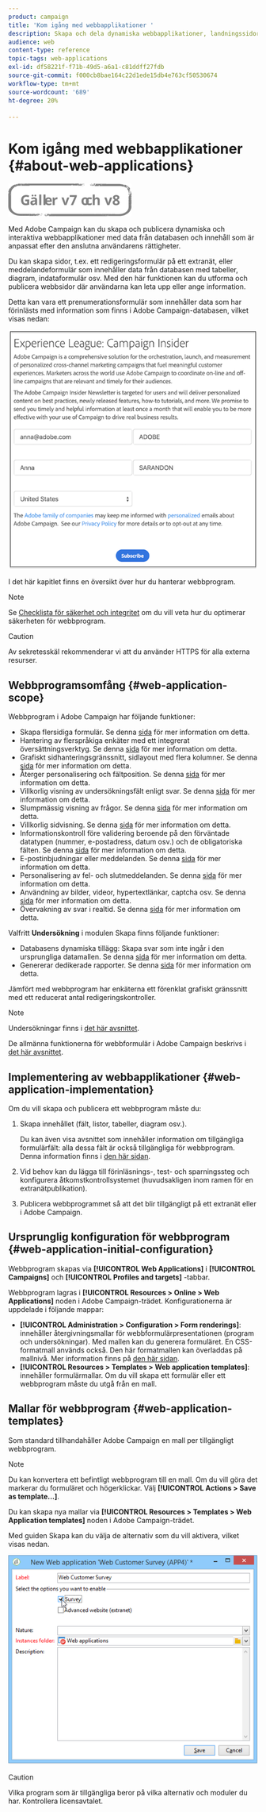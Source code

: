 ```yaml
---
product: campaign
title: 'Kom igång med webbapplikationer '
description: Skapa och dela dynamiska webbapplikationer, landningssidor och enkäter
audience: web
content-type: reference
topic-tags: web-applications
exl-id: df58221f-f71b-49d5-a6a1-c81ddff27fdb
source-git-commit: f000cb8bae164c22d1ede15db4e763cf50530674
workflow-type: tm+mt
source-wordcount: '689'
ht-degree: 20%

---
```


# Kom igång med webbapplikationer {#about-web-applications}

![](../../assets/common.svg)

Med Adobe Campaign kan du skapa och publicera dynamiska och interaktiva webbapplikationer med data från databasen och innehåll som är anpassat efter den anslutna användarens rättigheter.

Du kan skapa sidor, t.ex. ett redigeringsformulär på ett extranät, eller meddelandeformulär som innehåller data från databasen med tabeller, diagram, indataformulär osv. Med den här funktionen kan du utforma och publicera webbsidor där användarna kan leta upp eller ange information.

Detta kan vara ett prenumerationsformulär som innehåller data som har förinlästs med information som finns i Adobe Campaign-databasen, vilket visas nedan:

![](assets/webapp_form_sample.png)

I det här kapitlet finns en översikt över hur du hanterar webbprogram.

>[!NOTE]
>
>Se [Checklista för säkerhet och integritet](https://experienceleague.adobe.com/docs/campaign-classic/using/installing-campaign-classic/security-privacy/get-started-security-privacy.html?lang=sv) om du vill veta hur du optimerar säkerheten för webbprogram.

>[!CAUTION]
>
>Av sekretesskäl rekommenderar vi att du använder HTTPS för alla externa resurser.

## Webbprogramsomfång {#web-application-scope}

Webbprogram i Adobe Campaign har följande funktioner:

* Skapa flersidiga formulär. Se denna [sida](about-web-forms.md) för mer information om detta.
* Hantering av flerspråkiga enkäter med ett integrerat översättningsverktyg. Se denna [sida](translating-a-web-application.md) för mer information om detta.
* Grafiskt sidhanteringsgränssnitt, sidlayout med flera kolumner. Se denna [sida](designing-a-web-application.md) för mer information om detta.
* Återger personalisering och fältposition. Se denna [sida](editing-content.md#adding-personalization-content) för mer information om detta.
* Villkorlig visning av undersökningsfält enligt svar. Se denna [sida](form-rendering.md#defining-fields-conditional-display) för mer information om detta.
* Slumpmässig visning av frågor. Se denna [sida](../../surveys/using/building-a-survey.md#adding-questions) för mer information om detta.
* Villkorlig sidvisning. Se denna [sida](defining-web-forms-page-sequencing.md#conditional-page-display) för mer information om detta.
* Informationskontroll före validering beroende på den förväntade datatypen (nummer, e-postadress, datum osv.) och de obligatoriska fälten. Se denna [sida](form-rendering.md#defining-control-settings) för mer information om detta.
* E-postinbjudningar eller meddelanden. Se denna [sida](publishing-a-web-form.md#delivering-a-form-via-email) för mer information om detta.
* Personalisering av fel- och slutmeddelanden. Se denna [sida](defining-web-forms-properties.md#setting-up-an-error-page) för mer information om detta.
* Användning av bilder, videor, hypertextlänkar, captcha osv. Se denna [sida](editing-content.md) för mer information om detta.
* Övervakning av svar i realtid. Se denna [sida](../../surveys/using/publish--track-and-use-collected-data.md#response-tracking) för mer information om detta.

Valfritt **Undersökning** i modulen Skapa finns följande funktioner:

* Databasens dynamiska tillägg: Skapa svar som inte ingår i den ursprungliga datamallen. Se denna [sida](../../surveys/using/managing-answers.md#storing-collected-answers) för mer information om detta.
* Genererar dedikerade rapporter. Se denna [sida](../../surveys/using/publish--track-and-use-collected-data.md#reports-on-surveys) för mer information om detta.

Jämfört med webbprogram har enkäterna ett förenklat grafiskt gränssnitt med ett reducerat antal redigeringskontroller.

>[!NOTE]
>
>Undersökningar finns i [det här avsnittet](../../surveys/using/about-surveys.md).
>
>De allmänna funktionerna för webbformulär i Adobe Campaign beskrivs i [det här avsnittet](about-web-forms.md).

## Implementering av webbapplikationer {#web-application-implementation}

Om du vill skapa och publicera ett webbprogram måste du:

1. Skapa innehållet (fält, listor, tabeller, diagram osv.).

   Du kan även visa avsnittet som innehåller information om tillgängliga formulärfält: alla dessa fält är också tillgängliga för webbprogram. Denna information finns i [den här sidan](adding-fields-to-a-web-form.md).

1. Vid behov kan du lägga till förinläsnings-, test- och sparningssteg och konfigurera åtkomstkontrollsystemet (huvudsakligen inom ramen för en extranätpublikation).
1. Publicera webbprogrammet så att det blir tillgängligt på ett extranät eller i Adobe Campaign.

## Ursprunglig konfiguration för webbprogram {#web-application-initial-configuration}

Webbprogram skapas via **[!UICONTROL Web Applications]** i **[!UICONTROL Campaigns]** och **[!UICONTROL Profiles and targets]** -tabbar.

Webbprogram lagras i **[!UICONTROL Resources > Online > Web Applications]** noden i Adobe Campaign-trädet. Konfigurationerna är uppdelade i följande mappar:

* **[!UICONTROL Administration > Configuration > Form renderings]**: innehåller återgivningsmallar för webbformulärpresentationen (program och undersökningar). Med mallen kan du generera formuläret. En CSS-formatmall används också. Den här formatmallen kan överladdas på mallnivå. Mer information finns på [den här sidan](form-rendering.md#selecting-the-form-rendering-template).
* **[!UICONTROL Resources > Templates > Web application templates]**: innehåller formulärmallar. Om du vill skapa ett formulär eller ett webbprogram måste du utgå från en mall.

## Mallar för webbprogram {#web-application-templates}

Som standard tillhandahåller Adobe Campaign en mall per tillgängligt webbprogram.

>[!NOTE]
>
>Du kan konvertera ett befintligt webbprogram till en mall. Om du vill göra det markerar du formuläret och högerklickar. Välj **[!UICONTROL Actions > Save as template...]**.

Du kan skapa nya mallar via **[!UICONTROL Resources > Templates > Web Application templates]** noden i Adobe Campaign-trädet.

Med guiden Skapa kan du välja de alternativ som du vill aktivera, vilket visas nedan.

![](assets/webapp_create_template.png)

>[!CAUTION]
>
>Vilka program som är tillgängliga beror på vilka alternativ och moduler du har. Kontrollera licensavtalet.
